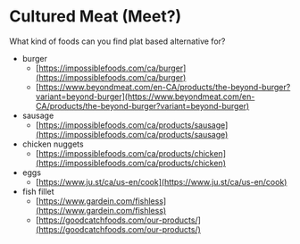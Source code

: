 # Cultured Meat (Meet?)

What kind of foods can you find plat based alternative for?

* burger
  * [https://impossiblefoods.com/ca/burger](https://impossiblefoods.com/ca/burger)
  * [https://www.beyondmeat.com/en-CA/products/the-beyond-burger?variant=beyond-burger](https://www.beyondmeat.com/en-CA/products/the-beyond-burger?variant=beyond-burger)
* sausage
  * [https://impossiblefoods.com/ca/products/sausage](https://impossiblefoods.com/ca/products/sausage)
* chicken nuggets
  * [https://impossiblefoods.com/ca/products/chicken](https://impossiblefoods.com/ca/products/chicken)
* eggs
  * [https://www.ju.st/ca/us-en/cook](https://www.ju.st/ca/us-en/cook)
* fish fillet
  * [https://www.gardein.com/fishless](https://www.gardein.com/fishless)
  * [https://goodcatchfoods.com/our-products/](https://goodcatchfoods.com/our-products/)
